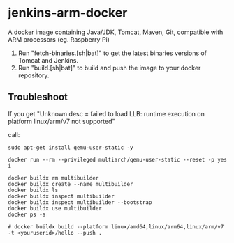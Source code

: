 # jenkins-arm-docker

A docker image containing Java/JDK, Tomcat, Maven, Git, compatible with ARM processors (eg. Raspberry Pi)

1) Run "fetch-binaries.\[sh|bat]" to get the latest binaries versions of Tomcat and Jenkins.
2) Run "build.\[sh|bat]" to build and push the image to your docker repository.


## Troubleshoot

If you get "Unknown desc = failed to load LLB: runtime execution on platform linux/arm/v7 not supported"

call:

```
sudo apt-get install qemu-user-static -y

docker run --rm --privileged multiarch/qemu-user-static --reset -p yes i

docker buildx rm multibuilder
docker buildx create --name multibuilder
docker buildx ls
docker buildx inspect multibuilder
docker buildx inspect multibuilder --bootstrap
docker buildx use multibuilder
docker ps -a

# docker buildx build --platform linux/amd64,linux/arm64,linux/arm/v7 -t <youruserid>/hello --push .
```
